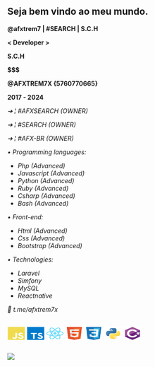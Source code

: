 ## Seja bem vindo ao meu mundo. 
<b> @afxtrem7 | #SEARCH | S.C.H </b> 

<b> < Developer > </b> 

<b> S.C.H </b> 

<b> $$$ </b>

<b> @AFXTREM7X  {5760770665} </b> 

<b>2017 - 2024</b>

<i>➔ ¦ #AFXSEARCH               (OWNER)

➔ ¦ #SEARCH    (OWNER)

➔ ¦  #AFX-BR                          (OWNER)

• Programming languages:
- Php (Advanced)
- Javascript (Advanced)
- Python (Advanced)
- Ruby (Advanced)
- Csharp (Advanced)
- Bash (Advanced)

• Front-end:
- Html (Advanced)
- Css (Advanced)
- Bootstrap (Advanced)

• Technologies:
- Laravel
- Simfony
- MySQL
- Reactnative 

🔗 t.me/afxtrem7x</i>



<div style="display: inline_block"><br>
  <img align="center" alt="Rafa-Js" height="30" width="40" src="https://raw.githubusercontent.com/devicons/devicon/master/icons/javascript/javascript-plain.svg">
  <img align="center" alt="Rafa-Ts" height="30" width="40" src="https://raw.githubusercontent.com/devicons/devicon/master/icons/typescript/typescript-plain.svg">
  <img align="center" alt="Rafa-React" height="30" width="40" src="https://raw.githubusercontent.com/devicons/devicon/master/icons/react/react-original.svg">
  <img align="center" alt="Rafa-HTML" height="30" width="40" src="https://raw.githubusercontent.com/devicons/devicon/master/icons/html5/html5-original.svg">
  <img align="center" alt="Rafa-CSS" height="30" width="40" src="https://raw.githubusercontent.com/devicons/devicon/master/icons/css3/css3-original.svg">
  <img align="center" alt="Rafa-Python" height="30" width="40" src="https://raw.githubusercontent.com/devicons/devicon/master/icons/python/python-original.svg">
  <img align="center" alt="Rafa-Csharp" height="30" width="40" src="https://raw.githubusercontent.com/devicons/devicon/master/icons/csharp/csharp-original.svg">
</div>

##

<div> 
  <a href="https://t.me/afxtrem7x" target="_blank"><img src="https://img.shields.io/badge/Telegram-2CA5E0?style=for-the-badge&logo=telegram&logoColor=black" target="_blank"></a>
